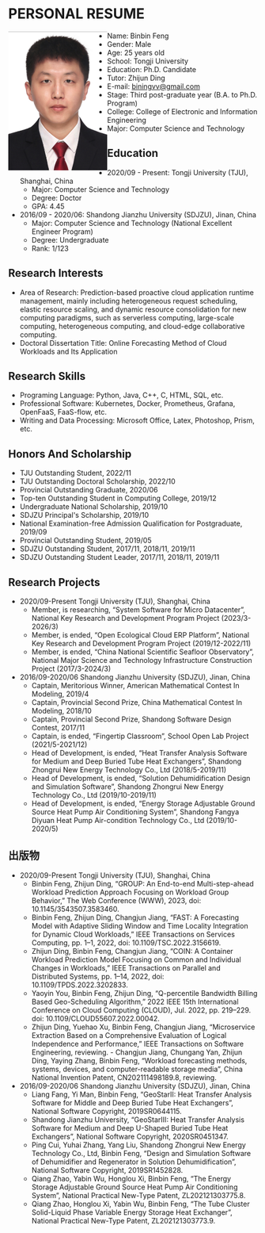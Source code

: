 # PERSONAL RESUME
<p>    
<img  src="/MyPhoto.png"  width="200"  align="left" />
<!-- ## Basic Information
- Name: Binbin Feng
- Gender: Male
- Age: 25 years old
- School: Tongji University
- Education: Ph.D. Candidate
- Tutor: Zhijun Ding
- E-mail: biningvv@gmail.com
- Stage: Third post-graduate year (B.A. to Ph.D. Program)
- College: College of Electronic and Information Engineering
- Major: Computer Science and Technology -->
</p>

- Name: Binbin Feng
- Gender: Male
- Age: 25 years old
- School: Tongji University
- Education: Ph.D. Candidate
- Tutor: Zhijun Ding
- E-mail: biningvv@gmail.com
- Stage: Third post-graduate year (B.A. to Ph.D. Program)
- College: College of Electronic and Information Engineering
- Major: Computer Science and Technology

## Education
- 2020/09 - Present: Tongji University (TJU), Shanghai, China
    - Major: Computer Science and Technology 
    - Degree: Doctor
    - GPA: 4.45
- 2016/09 - 2020/06: Shandong Jianzhu University (SDJZU), Jinan, China
    - Major: Computer Science and Technology (National Excellent Engineer Program)
    - Degree: Undergraduate
    - Rank: 1/123

## Research Interests
- Area of Research: Prediction-based proactive cloud application runtime management, mainly including heterogeneous request scheduling, elastic resource scaling, and dynamic resource consolidation for new computing paradigms, such as serverless computing, large-scale computing, heterogeneous computing, and cloud-edge collaborative computing. 
- Doctoral Dissertation Title: Online Forecasting Method of Cloud Workloads and Its Application
## Research Skills
- Programing Language: Python, Java, C++, C, HTML, SQL, etc. 
- Professional Software: Kubernetes, Docker, Prometheus, Grafana, OpenFaaS, FaaS-flow, etc. 
- Writing and Data Processing: Microsoft Office, Latex, Photoshop, Prism, etc.

## Honors And Scholarship
- TJU Outstanding Student, 2022/11
- TJU Outstanding Doctoral Scholarship, 2022/10 
- Provincial Outstanding Graduate, 2020/06
- Top-ten Outstanding Student in Computing College, 2019/12
- Undergraduate National Scholarship, 2019/10 
- SDJZU Principal's Scholarship, 2019/10 
- National Examination-free Admission Qualification for Postgraduate, 2019/09 
- Provincial Outstanding Student, 2019/05 
- SDJZU Outstanding Student, 2017/11, 2018/11, 2019/11 
- SDJZU Outstanding Student Leader, 2017/11, 2018/11, 2019/11

## Research Projects
- 2020/09-Present Tongji University (TJU), Shanghai, China
    - Member, is researching, “System Software for Micro Datacenter”, National Key Research and Development Program Project (2023/3-2026/3) 
    - Member, is ended, “Open Ecological Cloud ERP Platform”, National Key Research and Development Program Project (2019/12-2022/11)
    - Member, is ended, “China National Scientific Seafloor Observatory”, National Major Science and Technology Infrastructure Construction Project (2017/3-2024/3) 
- 2016/09-2020/06 Shandong Jianzhu University (SDJZU), Jinan, China 
    - Captain, Meritorious Winner, American Mathematical Contest In Modeling, 2019/4 
    - Captain, Provincial Second Prize, China Mathematical Contest In Modeling, 2018/10 
    - Captain, Provincial Second Prize, Shandong Software Design Contest, 2017/11 
    - Captain, is ended, “Fingertip Classroom”, School Open Lab Project (2021/5-2021/12) 
    - Head of Development, is ended, “Heat Transfer Analysis Software for Medium and Deep Buried Tube Heat Exchangers”, Shandong Zhongrui New Energy Technology Co., Ltd (2018/5-2019/11) 
    - Head of Development, is ended, “Solution Dehumidification Design and Simulation Software”, Shandong Zhongrui New Energy Technology Co., Ltd (2019/10-2019/11) 
    - Head of Development, is ended, “Energy Storage Adjustable Ground Source Heat Pump Air Conditioning System”, Shandong Fangya Diyuan Heat Pump Air-condition Technology Co., Ltd (2019/10-2020/5)

## 出版物
- 2020/09-Present Tongji University (TJU), Shanghai, China 
    - Binbin Feng, Zhijun Ding, “GROUP: An End-to-end Multi-step-ahead Workload Prediction Approach Focusing on Workload Group Behavior,” The Web Conference (WWW), 2023, doi: 10.1145/3543507.3583460.
    - Binbin Feng, Zhijun Ding, Changjun Jiang, “FAST: A Forecasting Model with Adaptive Sliding Window and Time Locality Integration for Dynamic Cloud Workloads,” IEEE Transactions on Services Computing, pp. 1–1, 2022, doi: 10.1109/TSC.2022.3156619. 
    - Zhijun Ding, Binbin Feng, Changjun Jiang, “COIN: A Container Workload Prediction Model Focusing on Common and Individual Changes in Workloads,” IEEE Transactions on Parallel and Distributed Systems, pp. 1–14, 2022, doi: 10.1109/TPDS.2022.3202833.
    - Yaoyin You, Binbin Feng, Zhijun Ding, “Q-percentile Bandwidth Billing Based Geo-Scheduling Algorithm,” 2022 IEEE 15th International Conference on Cloud Computing (CLOUD), Jul. 2022, pp. 219–229. doi: 10.1109/CLOUD55607.2022.00042. 
    - Zhijun Ding, Yuehao Xu, Binbin Feng, Changjun Jiang, “Microservice Extraction Based on a Comprehensive Evaluation of Logical Independence and Performance,” IEEE Transactions on Software Engineering, reviewing. - Changjun Jiang, Chungang Yan, Zhijun Ding, Yaying Zhang, Binbin Feng, “Workload forecasting methods, systems, devices, and computer-readable storage media”, China National Invention Patent, CN202111498189.8, reviewing.
- 2016/09-2020/06 Shandong Jianzhu University (SDJZU), Jinan, China 
    - Liang Fang, Yi Man, Binbin Feng, “GeoStarII: Heat Transfer Analysis Software for Middle and Deep Buried Tube Heat Exchangers”, National Software Copyright, 2019SR0644115. 
    - Shandong Jianzhu University, “GeoStarIII: Heat Transfer Analysis Software for Medium and Deep U-Shaped Buried Tube Heat Exchangers”, National Software Copyright, 2020SR0451347. 
    - Ping Cui, Yuhai Zhang, Yang Liu, Shandong Zhongrui New Energy Technology Co., Ltd, Binbin Feng, “Design and Simulation Software of Dehumidifier and Regenerator in Solution Dehumidification”, National Software Copyright, 2019SR1452828. 
    - Qiang Zhao, Yabin Wu, Honglou Xi, Binbin Feng, “The Energy Storage Adjustable Ground Source Heat Pump Air Conditioning System”, National Practical New-Type Patent, ZL202121303775.8. 
    - Qiang Zhao, Honglou Xi, Yabin Wu, Binbin Feng, “The Tube Cluster Solid-Liquid Phase Variable Energy Storage Heat Exchanger”, National Practical New-Type Patent, ZL202121303773.9.

